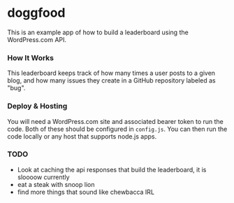 doggfood
========

This is an example app of how to build a leaderboard using the WordPress.com API.

### How It Works

This leaderboard keeps track of how many times a user posts to a given blog, and how many issues they create in a GitHub repository labeled as "bug".

### Deploy & Hosting

You will need a WordPress.com site and associated bearer token to run the code.  Both of these should be configured in `config.js`.  You can then run the code locally or any host that supports node.js apps.

### TODO

- Look at caching the api responses that build the leaderboard, it is sloooow currently
- eat a steak with snoop lion
- find more things that sound like chewbacca IRL

